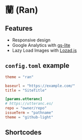 蘭 (Ran)
===

## Features
- Responsive design
- Google Analytics with [gs-lite](https://github.com/jehna/ga-lite)
- Lazy Load Images with [Lozad.js](https://github.com/ApoorvSaxena/lozad.js)

## `config.toml` example
```toml
theme = "ran"

baseurl = "https://example.com/"
title = "SiteTitle"

[params.utteranc]
# https://utteranc.es/
repo = "owner/repo"
issueTerm = "pathname"
theme = "github-light"
```

## Shortcodes

